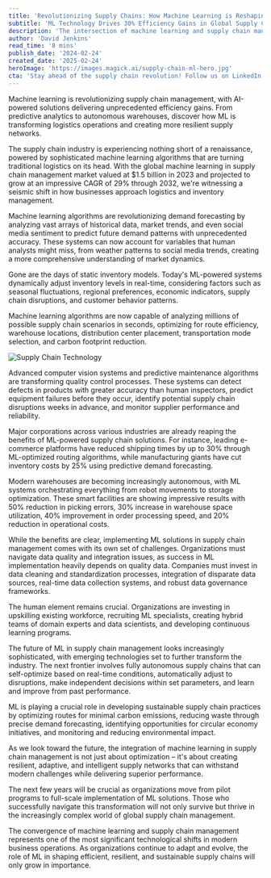```yaml
---
title: 'Revolutionizing Supply Chains: How Machine Learning is Reshaping the Future of Logistics'
subtitle: 'ML Technology Drives 30% Efficiency Gains in Global Supply Chain Operations'
description: 'The intersection of machine learning and supply chain management is rapidly transforming how businesses move, track, and deliver products across the globe. As we navigate through 2024, this technological revolution is not just a trend but a fundamental shift in how supply chains operate, promising unprecedented efficiency and intelligence in logistics operations.'
author: 'David Jenkins'
read_time: '8 mins'
publish_date: '2024-02-24'
created_date: '2025-02-24'
heroImage: 'https://images.magick.ai/supply-chain-ml-hero.jpg'
cta: 'Stay ahead of the supply chain revolution! Follow us on LinkedIn for daily insights on how machine learning is transforming logistics and reshaping the future of business operations.'
---
```


Machine learning is revolutionizing supply chain management, with AI-powered solutions delivering unprecedented efficiency gains. From predictive analytics to autonomous warehouses, discover how ML is transforming logistics operations and creating more resilient supply networks.

The supply chain industry is experiencing nothing short of a renaissance, powered by sophisticated machine learning algorithms that are turning traditional logistics on its head. With the global machine learning in supply chain management market valued at $1.5 billion in 2023 and projected to grow at an impressive CAGR of 29% through 2032, we're witnessing a seismic shift in how businesses approach logistics and inventory management.

Machine learning algorithms are revolutionizing demand forecasting by analyzing vast arrays of historical data, market trends, and even social media sentiment to predict future demand patterns with unprecedented accuracy. These systems can now account for variables that human analysts might miss, from weather patterns to social media trends, creating a more comprehensive understanding of market dynamics.

Gone are the days of static inventory models. Today's ML-powered systems dynamically adjust inventory levels in real-time, considering factors such as seasonal fluctuations, regional preferences, economic indicators, supply chain disruptions, and customer behavior patterns.

Machine learning algorithms are now capable of analyzing millions of possible supply chain scenarios in seconds, optimizing for route efficiency, warehouse locations, distribution center placement, transportation mode selection, and carbon footprint reduction.

![Supply Chain Technology](https://i.magick.ai/PIXEL/1738402450911_magick_img.webp)

Advanced computer vision systems and predictive maintenance algorithms are transforming quality control processes. These systems can detect defects in products with greater accuracy than human inspectors, predict equipment failures before they occur, identify potential supply chain disruptions weeks in advance, and monitor supplier performance and reliability.

Major corporations across various industries are already reaping the benefits of ML-powered supply chain solutions. For instance, leading e-commerce platforms have reduced shipping times by up to 30% through ML-optimized routing algorithms, while manufacturing giants have cut inventory costs by 25% using predictive demand forecasting.

Modern warehouses are becoming increasingly autonomous, with ML systems orchestrating everything from robot movements to storage optimization. These smart facilities are showing impressive results with 50% reduction in picking errors, 30% increase in warehouse space utilization, 40% improvement in order processing speed, and 20% reduction in operational costs.

While the benefits are clear, implementing ML solutions in supply chain management comes with its own set of challenges. Organizations must navigate data quality and integration issues, as success in ML implementation heavily depends on quality data. Companies must invest in data cleaning and standardization processes, integration of disparate data sources, real-time data collection systems, and robust data governance frameworks.

The human element remains crucial. Organizations are investing in upskilling existing workforce, recruiting ML specialists, creating hybrid teams of domain experts and data scientists, and developing continuous learning programs.

The future of ML in supply chain management looks increasingly sophisticated, with emerging technologies set to further transform the industry. The next frontier involves fully autonomous supply chains that can self-optimize based on real-time conditions, automatically adjust to disruptions, make independent decisions within set parameters, and learn and improve from past performance.

ML is playing a crucial role in developing sustainable supply chain practices by optimizing routes for minimal carbon emissions, reducing waste through precise demand forecasting, identifying opportunities for circular economy initiatives, and monitoring and reducing environmental impact.

As we look toward the future, the integration of machine learning in supply chain management is not just about optimization – it's about creating resilient, adaptive, and intelligent supply networks that can withstand modern challenges while delivering superior performance.

The next few years will be crucial as organizations move from pilot programs to full-scale implementation of ML solutions. Those who successfully navigate this transformation will not only survive but thrive in the increasingly complex world of global supply chain management.

The convergence of machine learning and supply chain management represents one of the most significant technological shifts in modern business operations. As organizations continue to adapt and evolve, the role of ML in shaping efficient, resilient, and sustainable supply chains will only grow in importance.